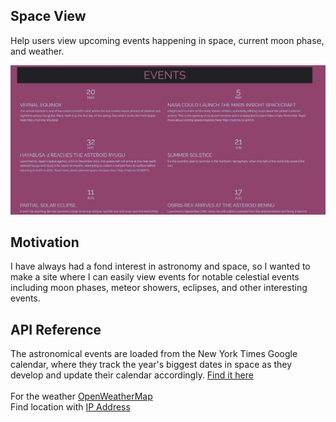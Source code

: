 ## Space View

Help users view upcoming events happening in space, current moon phase, and weather.

![alt text](events.jpg "Easy view of upcoming events")

## Motivation

I have always had a fond interest in astronomy and space, so I wanted to make a site where I can easily view events for notable celestial events including moon phases, meteor showers, eclipses, and other interesting events.


## API Reference

The astronomical events are loaded from the New York Times Google calendar, where they track the year's biggest dates in space as they develop and update their calendar accordingly. [Find it here](https://www.nytimes.com/interactive/2018/science/astronomy-space-calendar.html#)
<br><br>
For the weather  [OpenWeatherMap](https://openweathermap.org)<br>
Find location with [IP Address](https://ipinfo.io/)

